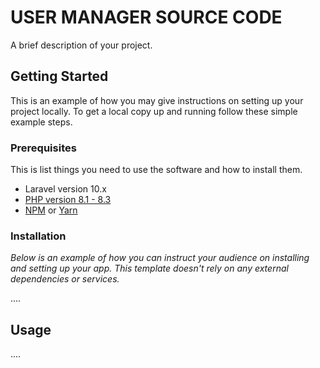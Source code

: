 # USER MANAGER SOURCE CODE

A brief description of your project.


## Getting Started

This is an example of how you may give instructions on setting up your project locally.
To get a local copy up and running follow these simple example steps.

### Prerequisites

This is list things you need to use the software and how to install them.

* Laravel version 10.x
* [PHP version 8.1 - 8.3](https://www.php.net/)
* [NPM](https://docs.npmjs.com/cli/v10/commands/npm) or [Yarn](https://classic.yarnpkg.com/lang/en/docs/install/#windows-stable)

### Installation

_Below is an example of how you can instruct your audience on installing and setting up your app. This template doesn't rely on any external dependencies or services._

....


## Usage

....
